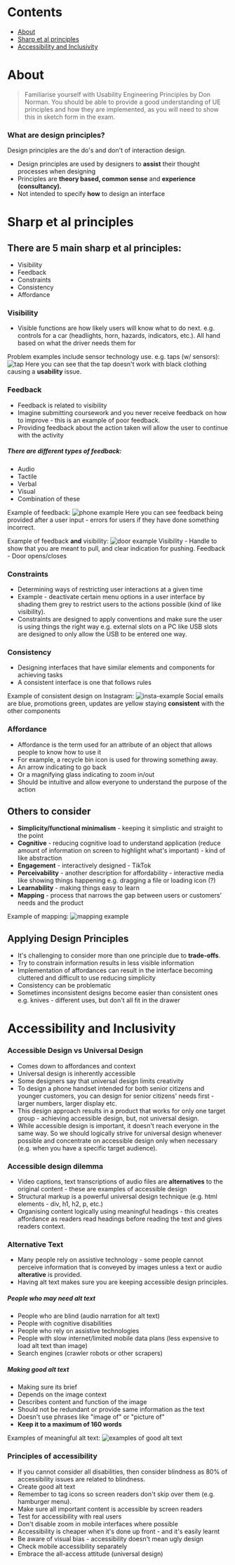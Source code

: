 
# Contents

- [About](#about)
- [Sharp et al principles](#sharp%20et%20al%20principles)
- [Accessibility and Inclusivity](#accessibility%20and%20inclusivity)



# About

> Familiarise yourself with Usability Engineering Principles by Don Norman. You should be able to provide a good understanding of UE principles and how they are implemented, as you will need to show this in sketch form in the exam.


### What are design principles?

Design principles are the do's and don't of interaction design.

- Design principles are used by designers to **assist** their thought processes when designing
- Principles are **theory based, common sense** and **experience (consultancy).**
- Not intended to specify **how** to design an interface


# Sharp et al principles

## There are 5 main sharp et al principles:

- Visibility
- Feedback
- Constraints
- Consistency
- Affordance


### Visibility

- Visible functions are how likely users will know what to do next. e.g. controls for a car (headlights, horn, hazards, indicators, etc.). All hand based on what the driver needs them for

Problem examples include sensor technology use. e.g. taps (w/ sensors):
![tap](attachments/tap-example.png)
Here you can see that the tap doesn't work with black clothing causing a **usability** issue.


### Feedback

- Feedback is related to visibility
- Imagine submitting coursework and you never receive feedback on how to improve - this is an example of poor feedback. 
- Providing feedback about the action taken will allow the user to continue with the activity

##### There are different types of feedback:
- Audio
- Tactile 
- Verbal 
- Visual
- Combination of these

Example of feedback:
![phone example](feedback-example.png)
Here you can see feedback being provided after a user input - errors for users if they have done something incorrect.

Example of feedback **and** visibility:
![door example](door.png)
Visibility - Handle to show that you are meant to pull, and clear indication for pushing.
Feedback - Door opens/closes


### Constraints

- Determining ways of restricting user interactions at a given time
- Example - deactivate certain menu options in a user interface by shading them grey to restrict users to the actions possible (kind of like visibility). 
- Constraints are designed to apply conventions and make sure the user is using things the right way e.g. external slots on a PC like USB slots are designed to only allow the USB to be entered one way.



### Consistency

- Designing interfaces that have similar elements and components for achieving tasks
- A consistent interface is one that follows rules

Example of consistent design on Instagram:
![insta-example](instagram.png)
Social emails are blue, promotions green, updates are yellow staying **consistent** with the other components


### Affordance

- Affordance is the term used for an attribute of an object that allows people to know how to use it
- For example, a recycle bin icon is used for throwing something away.
- An arrow indicating to go back
- Or a magnifying glass indicating to zoom in/out
- Should be intuitive and allow everyone to understand the purpose of the action

## Others to consider

- **Simplicity/functional minimalism** - keeping it simplistic and straight to the point
- **Cognitive** - reducing cognitive load to understand application (reduce amount of information on screen to highlight what's important) - kind of like abstraction
- **Engagement** - interactively designed - TikTok
- **Perceivability** - another description for affordability - interactive media like showing things happening e.g. dragging a file or loading icon (?)
- **Learnability** - making things easy to learn
- **Mapping** - process that narrows the gap between users or customers' needs and the product

Example of mapping: 
![mapping example](mapping.png)


## Applying Design Principles

- It's challenging to consider more than one principle due to **trade-offs**.
- Try to constrain information results in less visible information
- Implementation of affordances can result in the interface becoming cluttered and difficult to use reducing simplicity
- Consistency can be problematic
- Sometimes inconsistent designs become easier than consistent ones e.g. knives - different uses, but don't all fit in the drawer


# Accessibility and Inclusivity


### Accessible Design vs Universal Design

- Comes down to affordances and context
- Universal design is inherently accessible
- Some designers say that universal design limits creativity
- To design a phone handset intended for both senior citizens and younger customers, you can design for senior citizens' needs first - larger numbers, larger display etc.
- This design approach results in a product that works for only one target group - achieving accessible design, but, not universal design.
- While accessible design is important, it doesn't reach everyone in the same way. So we should logically strive for universal design whenever possible and concentrate on accessible design only when necessary (e.g. when you have a specific target audience).

### Accessible design dilemma

- Video captions, text transcriptions of audio files are **alternatives** to the original content - these are examples of accessible design
- Structural markup is a powerful universal design technique (e.g. html elements - div, h1, h2, p, etc.)
- Organising content logically using meaningful headings - this creates affordance as readers read headings before reading the text and gives readers context.

### Alternative Text

- Many people rely on assistive technology - some people cannot perceive information that is conveyed by images unless a text or audio **alterative** is provided. 
- Having alt text makes sure you are keeping accessible design principles.


##### People who may need alt text

- People who are blind (audio narration for alt text)
- People with cognitive disabilities
- People who rely on assistive technologies
- People with slow internet/limited mobile data plans (less expensive to load alt text than image)
- Search engines (crawler robots or other scrapers)


##### Making good alt text

- Making sure its brief
- Depends on the image context
- Describes content and function of the image
- Should not be redundant or provide same information as the text
- Doesn't use phrases like "image of" or "picture of"
- **Keep it to a maximum of 160 words**

Examples of meaningful alt text:
![examples of good alt text](alt-text.png)


### Principles of accessibility

- If you cannot consider all disabilities, then consider blindness as 80% of accessibility issues are related to blindness. 
-  Create good alt text
- Remember to tag icons so screen readers don't skip over them (e.g. hamburger menu).
- Make sure all important content is accessible by screen readers
- Test for accessibility with real users
- Don't disable zoom in mobile interfaces where possible
- Accessibility is cheaper when it's done up front - and it's easily learnt
- Be aware of visual bias - accessibility doesn't mean ugly design
- Check mobile accessibility separately
- Embrace the all-access attitude (universal design)